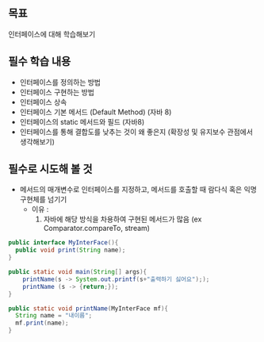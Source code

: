 


## 목표
인터페이스에 대해 학습해보기

## 필수 학습 내용

- 인터페이스를 정의하는 방법
- 인터페이스 구현하는 방법
- 인터페이스 상속
- 인터페이스 기본 메서드 (Default Method) (자바 8)
- 인터페이스의 static 메서드와 필드 (자바8)
- 인터페이스를 통해 결합도를 낮추는 것이 왜 좋은지 (확장성 및 유지보수 관점에서 생각해보기)

## 필수로 시도해 볼 것 

- 메서드의 매개변수로 인터페이스를 지정하고, 메서드를 호출할 때 람다식 혹은 익명 구현체를 넘기기
  - 이유 :
     1. 자바에 해당 방식을 차용하여 구현된 메서드가 많음 (ex Comparator.compareTo, stream)
    
    
 
``` Java
public interface MyInterFace(){
  public void print(String name);
}

public static void main(String[] args){
    printName(s -> System.out.printf(s+"출력하기 싫어요"););
    printName (s -> {return;});
}

public static void printName(MyInterFace mf){
  String name = "내이름";
  mf.print(name);
}
```
